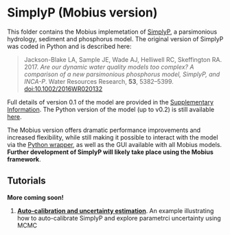 # SimplyP (Mobius version)

This folder contains the Mobius implemetation of [SimplyP](https://github.com/LeahJB/SimplyP), a parsimonious hydrology, sediment and phosphorus model. The original version of SimplyP was coded in Python and is described here:

> Jackson-Blake LA, Sample JE, Wade AJ, Helliwell RC, Skeffington RA. 2017. *Are our dynamic water quality models too complex? A comparison of a new parsimonious phosphorus model, SimplyP, and INCA-P*. Water Resources Research, **53**, 5382–5399. [doi:10.1002/2016WR020132](http://onlinelibrary.wiley.com/doi/10.1002/2016WR020132/abstract;jsessionid=7E1F1066482B9FFDBC29BA6B5A80042C.f04t01)

Full details of version 0.1 of the model are provided in the [Supplementary Information](https://agupubs.onlinelibrary.wiley.com/action/downloadSupplement?doi=10.1002%2F2016WR020132&file=wrcr22702-sup-0001-2016WR020132-s01.pdf). The Python version of the model (up to v0.2) is still available [here](https://github.com/LeahJB/SimplyP).

The Mobius version offers dramatic performance improvements and increased flexibility, while still making it possible to interact with the model via the [Python wrapper](https://github.com/NIVANorge/Mobius/tree/master/PythonWrapper), as well as the GUI available with all Mobius models. **Further development of SimplyP will likely take place using the Mobius framework**.

## Tutorials

**More coming soon!**

 1. **[Auto-calibration and uncertainty estimation](https://nbviewer.jupyter.org/github/NIVANorge/Mobius/blob/master/PythonWrapper/SimplyP/simplyp_calibration.ipynb)**. An example illustrating how to auto-calibrate SimplyP and explore parametrci uncertainty using MCMC
